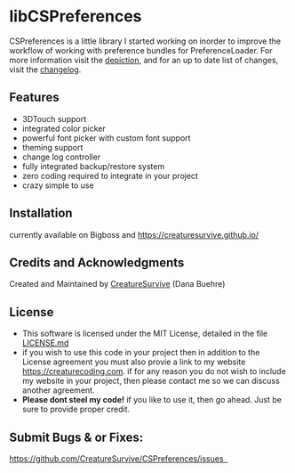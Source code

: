 # libCSPreferences

CSPreferences is a little library I started working on inorder to improve the workflow of working with preference bundles for PreferenceLoader. For more information visit the [depiction](https://creaturesurvive.github.io/repo/packages/libcspreferences/depiction/), and for an up to date list of changes, visit the [changelog](https://creaturesurvive.github.io/repo/packages/libcspreferences/changelog/).

## Features

- 3DTouch support
- integrated color picker
- powerful font picker with custom font support
- theming support
- change log controller
- fully integrated backup/restore system
- zero coding required to integrate in your project
- crazy simple to use

## Installation

currently available on Bigboss and https://creaturesurvive.github.io/

## Credits and Acknowledgments

Created and Maintained by [CreatureSurvive](https://creaturecoding.com/) (Dana Buehre)

## License

- This software is licensed under the MIT License, detailed in the file [LICENSE.md](https://github.com/CreatureSurvive/CSPasteManager/tree/master/LICENCE.md)
- if you wish to use this code in your project then in addition to the License agreement you must also provie a link to my website https://creaturecoding.com. if for any reason you do not wish to include my website in your project, then please contact me so we can discuss another agreement.
- __Please dont steel my code!__ if you like to use it, then go ahead. Just be sure to provide proper credit.

## Submit Bugs & or Fixes:

https://github.com/CreatureSurvive/CSPreferences/issues  
